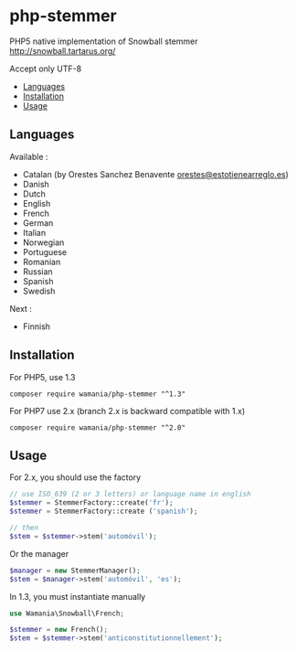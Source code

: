 # php-stemmer

PHP5 native implementation of Snowball stemmer
http://snowball.tartarus.org/

Accept only UTF-8

* [Languages](#languages)
* [Installation](#installation)
* [Usage](#usage)

Languages
------------
Available : 
- Catalan (by Orestes Sanchez Benavente orestes@estotienearreglo.es)
- Danish
- Dutch
- English
- French
- German
- Italian
- Norwegian
- Portuguese
- Romanian
- Russian
- Spanish
- Swedish

Next : 
 - Finnish 

Installation
------------

For PHP5, use 1.3
```
composer require wamania/php-stemmer "^1.3"
```

For PHP7 use 2.x (branch 2.x is backward compatible with 1.x)
```
composer require wamania/php-stemmer "^2.0"
```

Usage
-----

For 2.x, you should use the factory
```php
// use ISO_639 (2 or 3 letters) or language name in english
$stemmer = StemmerFactory::create('fr');
$stemmer = StemmerFactory::create ('spanish');

// then 
$stem = $stemmer->stem('automóvil');
```

Or the manager
```php
$manager = new StemmerManager();
$stem = $manager->stem('automóvil', 'es');
```

In 1.3, you must instantiate manually

```php
use Wamania\Snowball\French;

$stemmer = new French();
$stem = $stemmer->stem('anticonstitutionnellement');
```

